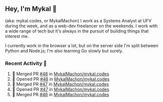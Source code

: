 ## Hey, I'm Mykal 👋 
(aka: mykal.codes, or MykalMachon) I work as a Systems Analyst at UFV during the week, and as a web-dev freelancer on the weekends. I work with a wide range of tech but it's always in the pursuit of building things that interest me. 

I currently work in the browser a lot, but on the server side I'm split between Python and Node.js; I'm also learning Go slowly but surely.

### Recent Activity 🚀

<!--START_SECTION:activity-->
1. 🎉 Merged PR [#48](https://github.com/MykalMachon/mykal.codes/pull/48) in [MykalMachon/mykal.codes](https://github.com/MykalMachon/mykal.codes)
2. 💪 Opened PR [#48](https://github.com/MykalMachon/mykal.codes/pull/48) in [MykalMachon/mykal.codes](https://github.com/MykalMachon/mykal.codes)
3. 🎉 Merged PR [#47](https://github.com/MykalMachon/mykal.codes/pull/47) in [MykalMachon/mykal.codes](https://github.com/MykalMachon/mykal.codes)
4. 💪 Opened PR [#47](https://github.com/MykalMachon/mykal.codes/pull/47) in [MykalMachon/mykal.codes](https://github.com/MykalMachon/mykal.codes)
5. 🎉 Merged PR [#46](https://github.com/MykalMachon/mykal.codes/pull/46) in [MykalMachon/mykal.codes](https://github.com/MykalMachon/mykal.codes)
<!--END_SECTION:activity-->
